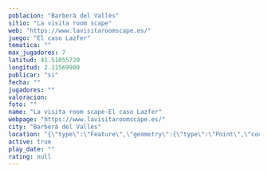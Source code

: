 ```yaml
---
poblacion: "Barberà del Vallès"
sitio: "La visita room scape"
web: "https://www.lavisitaroomscape.es/"
juego: "El caso Lazfer"
tematica: ""
max_jugadores: 7
latitud: 41.51055720
longitud: 2.11569900
publicar: "si"
fecha: ""
jugadores: ""
valoracion: 
foto: ""
name: "La visita room scape-El caso Lazfer"
webpage: "https://www.lavisitaroomscape.es/"
city: "Barberà del Vallès"
location: "{\"type\":\"Feature\",\"geometry\":{\"type\":\"Point\",\"coordinates\":[2.115699,41.5105572]}}"
active: true
play_date: ""
rating: null
---
```

